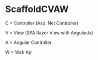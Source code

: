 # ScaffoldCVAW

C = Controller (Asp .Net Controller)

V = View (SPA Razor View with AngularJs)

A = Angular Controller

W = Web Api 

